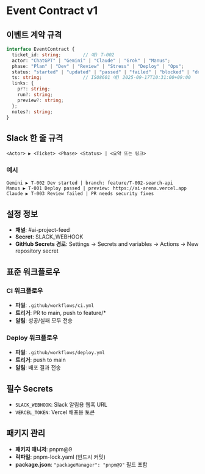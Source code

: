 # Event Contract v1

## 이벤트 계약 규격

```typescript
interface EventContract {
  ticket_id: string;        // 예) T-002
  actor: "ChatGPT" | "Gemini" | "Claude" | "Grok" | "Manus";
  phase: "Plan" | "Dev" | "Review" | "Stress" | "Deploy" | "Ops";
  status: "started" | "updated" | "passed" | "failed" | "blocked" | "done";
  ts: string;               // ISO8601 예) 2025-09-17T10:31:00+09:00
  links: {
    pr?: string;
    run?: string;
    preview?: string;
  };
  notes?: string;
}
```

## Slack 한 줄 규격

```
<Actor> ▶ <Ticket> <Phase> <Status> | <요약 또는 링크>
```

### 예시
```
Gemini ▶ T-002 Dev started | branch: feature/T-002-search-api
Manus ▶ T-001 Deploy passed | preview: https://ai-arena.vercel.app
Claude ▶ T-003 Review failed | PR needs security fixes
```

## 설정 정보

- **채널**: #ai-project-feed
- **Secret**: SLACK_WEBHOOK
- **GitHub Secrets 경로**: Settings → Secrets and variables → Actions → New repository secret

## 표준 워크플로우

### CI 워크플로우
- **파일**: `.github/workflows/ci.yml`
- **트리거**: PR to main, push to feature/*
- **알림**: 성공/실패 모두 전송

### Deploy 워크플로우
- **파일**: `.github/workflows/deploy.yml`
- **트리거**: push to main
- **알림**: 배포 결과 전송

## 필수 Secrets
- `SLACK_WEBHOOK`: Slack 알림용 웹훅 URL
- `VERCEL_TOKEN`: Vercel 배포용 토큰

## 패키지 관리
- **패키지 매니저**: pnpm@9
- **락파일**: pnpm-lock.yaml (반드시 커밋)
- **package.json**: `"packageManager": "pnpm@9"` 필드 포함

